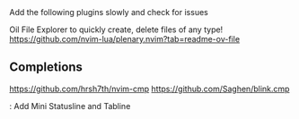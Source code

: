 <!--TODO:--> Add the following plugins slowly and check for issues

Oil File Explorer to quickly create, delete files of any type!
https://github.com/nvim-lua/plenary.nvim?tab=readme-ov-file

## Completions
https://github.com/hrsh7th/nvim-cmp
https://github.com/Saghen/blink.cmp

<!-- PERF: --> : Add Mini Statusline and Tabline
